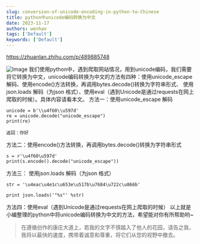```yaml
---
slug: conversion-of-unicode-encoding-in-python-to-Chinese
title: python中unicode编码转换为中文
date: 2023-11-17
authors: wenhao
tags: ['Default']
keywords: ['Default']
---
```

https://zhuanlan.zhihu.com/p/489885748 

![Image](https://prod-files-secure.s3.us-west-2.amazonaws.com/b0012720-ccd1-41ef-9ca9-02f55a45f30f/07c1c2b8-42bf-417f-b328-5ffb5c2a89c8/v2-313068f1b4f5c492af64d13ffefe46d5_1440w.jpg?X-Amz-Algorithm=AWS4-HMAC-SHA256&X-Amz-Content-Sha256=UNSIGNED-PAYLOAD&X-Amz-Credential=AKIAT73L2G45HZZMZUHI%2F20231125%2Fus-west-2%2Fs3%2Faws4_request&X-Amz-Date=20231125T072006Z&X-Amz-Expires=3600&X-Amz-Signature=df10d854a02aea9d88a21402bee21908ff61f65e335df4f998fb31e8927095af&X-Amz-SignedHeaders=host&x-id=GetObject)
我们使用python中，遇到爬取网站情况，用到unicode编码，我们需要将它转换为中文，unicode编码转换为中文的方法有四种：使用unicode_escape 解码、使用encode()方法转换，再调用bytes.decode()转换为字符串形式、 使用json.loads 解码（为json 格式）、使用eval（遇到Unicode是通过requests在网上爬取的时候）。具体内容请看本文。 
方法一：使用unicode_escape 解码 
```plain text
unicode = b'\\u4f60\\u597d'
re = unicode.decode("unicode_escape")
print(re)

返回：你好
```
方法二：使用encode()方法转换，再调用bytes.decode()转换为字符串形式 
```plain text
s = r'\u4f60\u597d'
print(s.encode().decode("unicode_escape"))
```
方法三： 使用json.loads 解码（为json 格式） 
```plain text
str = '\u4eac\u4e1c\u653e\u517b\u7684\u722c\u866b'

print json.loads('"%s"' %str)
```
方法四：使用eval（遇到Unicode是通过requests在网上爬取的时候） 
以上就是小编整理的python中将unicode编码转换为中文的方法，希望能对你有所帮助哟~ 



 > 在遵循创作的康庄大道上，若我的文字不慎踏入了他人的花园，请告之我，我将以最快的速度，携带着诚意和尊重，将它们从您的视野中撤去。
